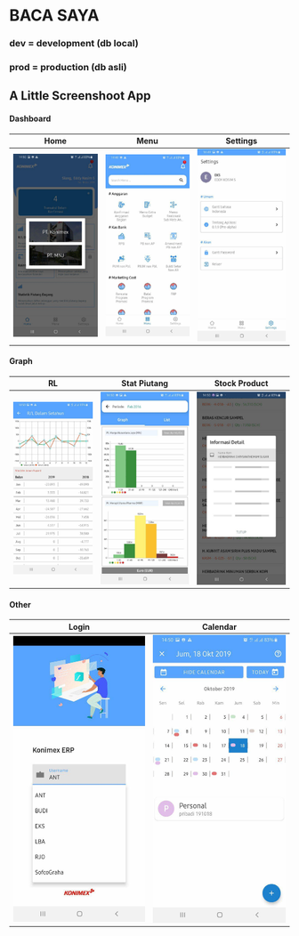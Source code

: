# BACA SAYA

### dev = development (db local) 
### prod = production (db asli)

## A Little Screenshoot App

#### Dashboard
|Home|Menu|Settings|
|:---:|:---:|:---:|
|<img src="screenshoot_app/dashboard_home.jpg"  width="250">|<img src="screenshoot_app/dashboard_menu.jpg"  width="250">|<img src="screenshoot_app/dashboard_setting.jpg"  width="250">|

#### Graph
|RL |Stat Piutang|Stock Product|
|:---:|:---:|:---:|
|<img src="screenshoot_app/graph_rl.jpg"  width="250">|<img src="screenshoot_app/graph_piutang.jpg"  width="250">|<img src="screenshoot_app/stock_product.jpg"  width="250">|


#### Other
|Login |Calendar|
|:---:|:---:|
|<img src="screenshoot_app/login.jpg"  width="250">|<img src="screenshoot_app/calendar.jpg"  width="250">|